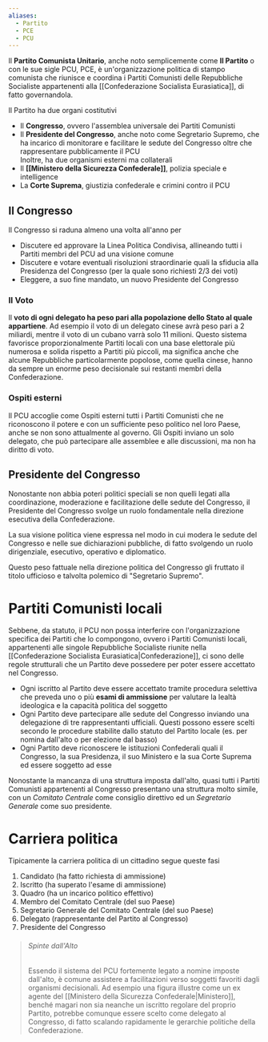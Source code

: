 ```yaml
---
aliases:
  - Partito
  - PCE
  - PCU
---
```

Il **Partito Comunista Unitario**, anche noto semplicemente come **Il Partito** o con le sue sigle PCU, PCE, è un'organizzazione politica di stampo comunista che riunisce e coordina i Partiti Comunisti delle Repubbliche Socialiste appartenenti alla [[Confederazione Socialista Eurasiatica]], di fatto governandola.

Il Partito ha due organi costitutivi
- Il **Congresso**, ovvero l'assemblea universale dei Partiti Comunisti
- Il **Presidente del Congresso**, anche noto come Segretario Supremo, che ha incarico di monitorare e facilitare le sedute del Congresso oltre che rappresentare pubblicamente il PCU  
Inoltre, ha due organismi esterni ma collaterali
- Il **[[Ministero della Sicurezza Confederale]]**, polizia speciale e intelligence
- La **Corte Suprema**, giustizia confederale e crimini contro il PCU

## Il Congresso
Il Congresso si raduna almeno una volta all'anno per
- Discutere ed approvare la Linea Politica Condivisa, allineando tutti i Partiti membri del PCU ad una visione comune
- Discutere e votare eventuali risoluzioni straordinarie quali la sfiducia alla Presidenza del Congresso (per la quale sono richiesti 2/3 dei voti)
- Eleggere, a suo fine mandato, un nuovo Presidente del Congresso

### Il Voto
Il **voto di ogni delegato ha peso pari alla popolazione dello Stato al quale appartiene**. Ad esempio il voto di un delegato cinese avrà peso pari a 2 miliardi, mentre il voto di un cubano varrà solo 11 milioni. Questo sistema favorisce proporzionalmente Partiti locali con una base elettorale più numerosa e solida rispetto a Partiti più piccoli, ma significa anche che alcune Repubbliche particolarmente popolose, come quella cinese, hanno da sempre un enorme peso decisionale sui restanti membri della Confederazione.

### Ospiti esterni
Il PCU accoglie come Ospiti esterni tutti i Partiti Comunisti che ne riconoscono il potere e con un sufficiente peso politico nel loro Paese, anche se non sono attualmente al governo. Gli Ospiti inviano un solo delegato, che può partecipare alle assemblee e alle discussioni, ma non ha diritto di voto. 

## Presidente del Congresso
Nonostante non abbia poteri politici speciali se non quelli legati alla coordinazione, moderazione e facilitazione delle sedute del Congresso, il Presidente del Congresso svolge un ruolo fondamentale nella direzione esecutiva della Confederazione.

La sua visione politica viene espressa nel modo in cui modera le sedute del Congresso e nelle sue dichiarazioni pubbliche, di fatto svolgendo un ruolo dirigenziale, esecutivo, operativo e diplomatico.

Questo peso fattuale nella direzione politica del Congresso gli fruttato il titolo ufficioso e talvolta polemico di "Segretario Supremo".

# Partiti Comunisti locali
Sebbene, da statuto, il PCU non possa interferire con l'organizzazione specifica dei Partiti che lo compongono, ovvero i Partiti Comunisti locali, appartenenti alle singole Repubbliche Socialiste riunite nella [[Confederazione Socialista Eurasiatica|Confederazione]], ci sono delle regole strutturali che un Partito deve possedere per poter essere accettato nel Congresso.
- Ogni iscritto al Partito deve essere accettato tramite procedura selettiva che preveda uno o più **esami di ammissione** per valutare la lealtà ideologica e la capacità politica del soggetto
- Ogni Partito deve partecipare alle sedute del Congresso inviando una delegazione di tre rappresentanti ufficiali. Questi possono essere scelti secondo le procedure stabilite dallo statuto del Partito locale (es. per nomina dall'alto o per elezione dal basso)
- Ogni Partito deve riconoscere le istituzioni Confederali quali il Congresso, la sua Presidenza, il suo Ministero e la sua Corte Suprema ed essere soggetto ad esse

Nonostante la mancanza di una struttura imposta dall'alto, quasi tutti i Partiti Comunisti appartenenti al Congresso presentano una struttura molto simile, con un *Comitato Centrale* come consiglio direttivo ed un *Segretario Generale* come suo presidente.

# Carriera politica
Tipicamente la carriera politica di un cittadino segue queste fasi
1. Candidato (ha fatto richiesta di ammissione)
2. Iscritto (ha superato l'esame di ammissione)
3. Quadro (ha un incarico politico effettivo)
4. Membro del Comitato Centrale (del suo Paese)
5. Segretario Generale del Comitato Centrale (del suo Paese)
6. Delegato (rappresentante del Partito al Congresso)
7. Presidente del Congresso

> ###### Spinte dall'Alto
> Essendo il sistema del PCU fortemente legato a nomine imposte dall'alto, è comune assistere a facilitazioni verso soggetti favoriti dagli organismi decisionali. Ad esempio una figura illustre come un ex agente del [[Ministero della Sicurezza Confederale|Ministero]], benché magari non sia neanche un iscritto regolare del proprio Partito, potrebbe comunque essere scelto come delegato al Congresso, di fatto scalando rapidamente le gerarchie politiche della Confederazione.
